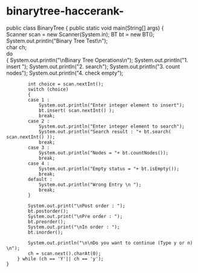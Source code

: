 # binarytree-haccerank-
   public class BinaryTree
 {
     public static void main(String[] args)
    {            
        Scanner scan = new Scanner(System.in);
        BT bt = new BT();
        System.out.println("Binary Tree Test\n");          
        char ch;        
        do    
        {
            System.out.println("\nBinary Tree Operations\n");
            System.out.println("1. insert ");
            System.out.println("2. search");
            System.out.println("3. count nodes");
            System.out.println("4. check empty");
 
            int choice = scan.nextInt();            
            switch (choice)
            {
            case 1 : 
                System.out.println("Enter integer element to insert");
                bt.insert( scan.nextInt() );                     
                break;                          
            case 2 : 
                System.out.println("Enter integer element to search");
                System.out.println("Search result : "+ bt.search( scan.nextInt() ));
                break;                                          
            case 3 : 
                System.out.println("Nodes = "+ bt.countNodes());
                break;     
            case 4 : 
                System.out.println("Empty status = "+ bt.isEmpty());
                break;            
            default : 
                System.out.println("Wrong Entry \n ");
                break;   
            }
  
            System.out.print("\nPost order : ");
            bt.postorder();
            System.out.print("\nPre order : ");
            bt.preorder();
            System.out.print("\nIn order : ");
            bt.inorder();
 
            System.out.println("\n\nDo you want to continue (Type y or n) \n");
            ch = scan.next().charAt(0);                        
        } while (ch == 'Y'|| ch == 'y');               
    }
